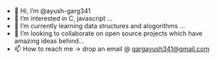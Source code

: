 - 👋 Hi, I’m @ayush-garg341
- 👀 I’m interested in C, javascript ...
- 🌱 I’m currently learning data structures and alogorithms ...
- 💞️ I’m looking to collaborate on open source projects which have amazing ideas behind...
- 📫 How to reach me -> drop an email @ gargayush341@gmail.com 

<!---
ayush-garg341/ayush-garg341 is a ✨ special ✨ repository because its `README.md` (this file) appears on your GitHub profile.
You can click the Preview link to take a look at your changes.
--->
